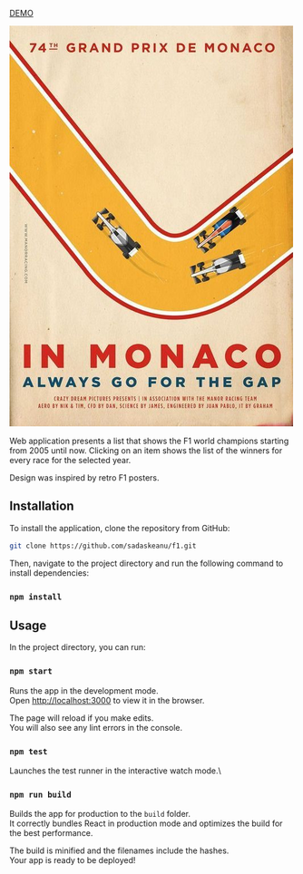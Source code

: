 [DEMO](https://reliable-buttercream-474625.netlify.app/)

![F1 Poster](/assets/reference.jpeg "Reference")

Web application presents a list that shows the F1 world champions starting from 2005 until
now. Clicking on an item shows the list of the winners for every race for the
selected year.

Design was inspired by retro F1 posters.

## Installation

To install the application, clone the repository from GitHub:

```bash
git clone https://github.com/sadaskeanu/f1.git
```

Then, navigate to the project directory and run the following command to install dependencies:

### `npm install`

## Usage

In the project directory, you can run:

### `npm start`

Runs the app in the development mode.\
Open [http://localhost:3000](http://localhost:3000) to view it in the browser.

The page will reload if you make edits.\
You will also see any lint errors in the console.

### `npm test`

Launches the test runner in the interactive watch mode.\

### `npm run build`

Builds the app for production to the `build` folder.\
It correctly bundles React in production mode and optimizes the build for the best performance.

The build is minified and the filenames include the hashes.\
Your app is ready to be deployed!
